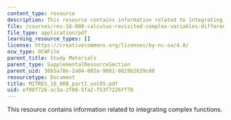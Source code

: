 ```yaml
---
content_type: resource
description: This resource contains information related to integrating complex functions.
file: /courses/res-18-008-calculus-revisited-complex-variables-differential-equations-and-linear-algebra-fall-2011/ef08f726ac3a2f085fa2f53f7226ff70_MITRES_18_008_partI_sol05.pdf
file_type: application/pdf
learning_resource_types: []
license: https://creativecommons.org/licenses/by-nc-sa/4.0/
ocw_type: OCWFile
parent_title: Study Materials
parent_type: SupplementalResourceSection
parent_uid: 38b5a78e-2a04-002a-9081-8629b2639c06
resourcetype: Document
title: MITRES_18_008_partI_sol05.pdf
uid: ef08f726-ac3a-2f08-5fa2-f53f7226ff70
---
```

This resource contains information related to integrating complex functions.
